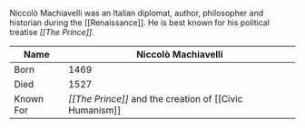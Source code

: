 Niccolò Machiavelli was an Italian diplomat, author, philosopher and historian during the [[Renaissance]]. He is best known for his political treatise *[[The Prince]]*.

| Name      | Niccolò Machiavelli                                      |
| --------- | -------------------------------------------------------- |
| Born      | 1469                                                     |
| Died      | 1527                                                     |
| Known For | *[[The Prince]]* and the creation of [[Civic Humanism]] |          |                                                          |
